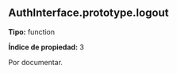 ## AuthInterface.prototype.logout

**Tipo:** function

**Índice de propiedad:** 3

Por documentar.



